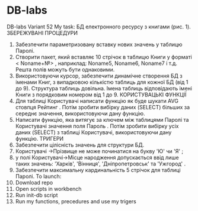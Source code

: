 # DB-labs
DB-labs
Variant 52
My task: 
  БД електронного ресурсу з книгами (рис. 1). 
ЗБЕРЕЖУВАНІ ПРОЦЕДУРИ
  1. Забезпечити параметризовану вставку нових значень у таблицю Паролі.
  2. Створити пакет, який вставляє 10 стрічок в таблицю Книги у форматі < Noname+№> , наприклад: Noname5, Noname6, Noname7 і т.д. Решта полів можуть бути однаковими.
  3. Використовуючи курсор, забезпечити динамічне створення БД з іменами Книг, з випадковою кількістю таблиць для кожної БД (від 1 до 9). Структура таблиць довільна. Імена таблиць відповідають імені Книги з порядковим номером від 1 до 9.
КОРИСТУВАЦЬКІ ФУНКЦІЇ
  1. Для таблиці Користувачі написати функцію як буде шукати AVG стовпця Рейтинг . Потім зробити вибірку даних (SELECT) більших за середнє значення, використовуючи дану функцію.
  2. Написати функцію, яка витягує за ключем між таблицями Паролі та Користувачі значення поля Пароль . Потім зробити вибірку усіх даних (SELECT) з таблиці Користувачі, використовуючи дану функцію.
ТРИГЕРИ 
  1. Забезпечити цілісність значень для структури БД.
  2. Користувачі →Прізвище не може починатися на букву 'Ю' чи 'Я' ; 
  3. у полі Користувачі→Місце народження допускається ввід лише таких значень: 'Харків', 'Вінниця', 'Дніпропетровськ' та 'Ужгород' .
  4. Забезпечити максимальну кардинальність 5 стрічок для таблиці Паролі.
To launch:
  1. Download repo
  2. Open scripts in workbench
  3. Run init-db script
  4. Run my functions, precedures and use my trigers